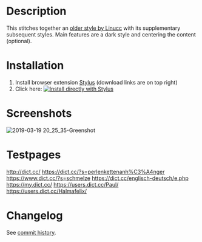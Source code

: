 # Description

This stitches together an [older style by Linucc](https://userstyles.org/styles/113147/) with its supplementary subsequent styles.
Main features are a dark style and centering the content (optional).

# Installation

1. Install browser extension [Stylus](https://add0n.com/stylus.html) (download links are on top right)
2. Click here: [![Install directly with Stylus](https://img.shields.io/badge/Install%20directly%20with-Stylus-238b8b.svg)](https://raw.githubusercontent.com/stonecrusher/dictcc/master/amazon/dictcc.user.css)

# Screenshots

![2019-03-19 20_25_35-Greenshot](https://user-images.githubusercontent.com/1388389/54635840-5e04f600-4a85-11e9-87fe-e2979e5c20d8.png)

# Testpages

http://dict.cc/
https://dict.cc/?s=perlenkettenanh%C3%A4nger
https://www.dict.cc/?s=schmelze
https://dict.cc/englisch-deutsch/e.php
https://my.dict.cc/
https://users.dict.cc/Paul/
https://users.dict.cc/Halmafelix/

# Changelog

See [commit history](https://github.com/stonecrusher/stylus-UserCSS/commits/master/dictcc/dictcc.user.css).
